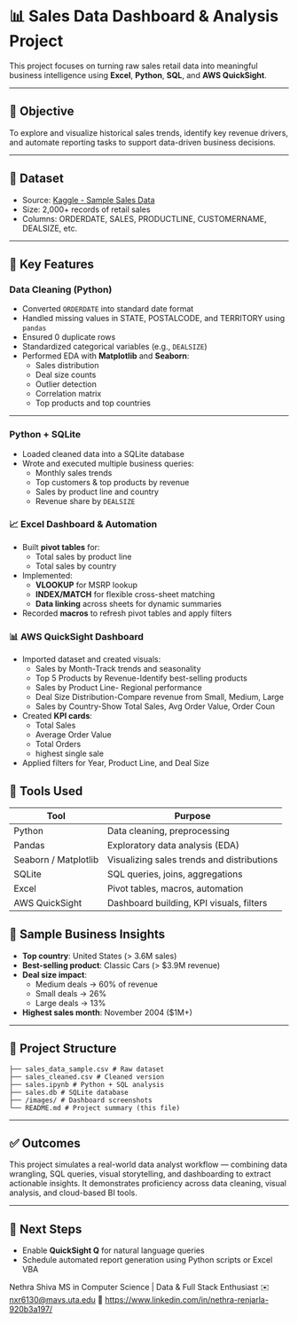 # 📊 Sales Data Dashboard & Analysis Project
This project focuses on turning raw sales retail data into meaningful business intelligence using **Excel**, **Python**, **SQL**, and **AWS QuickSight**. 

---

## 🚀 Objective

To explore and visualize historical sales trends, identify key revenue drivers, and automate reporting tasks to support data-driven business decisions.

---
## 📁 Dataset

- Source: [Kaggle - Sample Sales Data](https://www.kaggle.com/datasets/kyanyoga/sample-sales-data)
- Size: 2,000+ records of retail sales
- Columns: ORDERDATE, SALES, PRODUCTLINE, CUSTOMERNAME, DEALSIZE, etc.

---
## 📌 Key Features

### Data Cleaning (Python)
- Converted `ORDERDATE` into standard date format
- Handled missing values in STATE, POSTALCODE, and TERRITORY using `pandas`
- Ensured 0 duplicate rows
- Standardized categorical variables (e.g., `DEALSIZE`)
- Performed EDA with **Matplotlib** and **Seaborn**:
  - Sales distribution
  - Deal size counts
  - Outlier detection
  - Correlation matrix
  - Top products and top countries

---
### Python + SQLite
- Loaded cleaned data into a SQLite database
- Wrote and executed multiple business queries:
  - Monthly sales trends
  - Top customers & top products by revenue
  - Sales by product line and country
  - Revenue share by `DEALSIZE`


### 📈 Excel Dashboard & Automation
- Built **pivot tables** for:
  - Total sales by product line
  - Total sales by country
- Implemented:
  - **VLOOKUP** for MSRP lookup
  - **INDEX/MATCH** for flexible cross-sheet matching
  - **Data linking** across sheets for dynamic summaries
- Recorded **macros** to refresh pivot tables and apply filters

### 📊 AWS QuickSight Dashboard
- Imported dataset and created visuals:
  - Sales by Month-Track trends and seasonality  
  - Top 5 Products by Revenue-Identify best-selling products
  - Sales by Product Line- Regional performance 
  - Deal Size Distribution-Compare revenue from Small, Medium, Large
  - Sales by Country-Show Total Sales, Avg Order Value, Order Coun
- Created **KPI cards**:
  - Total Sales
  - Average Order Value
  - Total Orders
  - highest single sale
- Applied filters for Year, Product Line, and Deal Size


## 🧠 Tools Used

| Tool               | Purpose                                     |
|--------------------|---------------------------------------------|
| Python             | Data cleaning, preprocessing                | 
| Pandas             | Exploratory data analysis (EDA)             |
|Seaborn / Matplotlib|	Visualizing sales trends and distributions |
| SQLite             | SQL queries, joins, aggregations            |
| Excel              | Pivot tables, macros, automation            |
| AWS QuickSight     | Dashboard building, KPI visuals, filters    |


## 📌 Sample Business Insights

- **Top country**: United States (> 3.6M sales)
- **Best-selling product**: Classic Cars (> $3.9M revenue)
- **Deal size impact**:
  - Medium deals → 60% of revenue
  - Small deals → 26%
  - Large deals → 13%
- **Highest sales month**: November 2004 ($1M+)
---

## 📂 Project Structure
```
├── sales_data_sample.csv # Raw dataset
├── sales_cleaned.csv # Cleaned version
├── sales.ipynb # Python + SQL analysis
├── sales.db # SQLite database
├── /images/ # Dashboard screenshots
└── README.md # Project summary (this file)
```

---

## ✅ Outcomes
This project simulates a real-world data analyst workflow — combining data wrangling, SQL queries, visual storytelling, and dashboarding to extract actionable insights. It demonstrates proficiency across data cleaning, visual analysis, and cloud-based BI tools.

---
## 🚀 Next Steps

- Enable **QuickSight Q** for natural language queries
- Schedule automated report generation using Python scripts or Excel VBA

Nethra Shiva
MS in Computer Science | Data & Full Stack Enthusiast
✉️ nxr6130@mavs.uta.edu
🔗 https://www.linkedin.com/in/nethra-renjarla-920b3a197/
